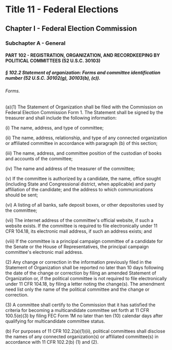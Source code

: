 
# Title 11 - Federal Elections
## Chapter I - Federal Election Commission
### Subchapter A - General
#### PART 102 - REGISTRATION, ORGANIZATION, AND RECORDKEEPING BY POLITICAL COMMITTEES (52 U.S.C. 30103)
##### § 102.2 Statement of organization: Forms and committee identification number (52 U.S.C. 30102(g), 30103(b), (c)).
###### Forms.

(a)(1) The Statement of Organization shall be filed with the Commission on Federal Election Commission Form 1. The Statement shall be signed by the treasurer and shall include the following information:

(i) The name, address, and type of committee;

(ii) The name, address, relationship, and type of any connected organization or affiliated committee in accordance with paragraph (b) of this section;

(iii) The name, address, and committee position of the custodian of books and accounts of the committee;

(iv) The name and address of the treasurer of the committee;

(v) If the committee is authorized by a candidate, the name, office sought (including State and Congressional district, when applicable) and party affiliation of the candidate; and the address to which communications should be sent;

(vi) A listing of all banks, safe deposit boxes, or other depositories used by the committee;

(vii) The internet address of the committee's official website, if such a website exists. If the committee is required to file electronically under 11 CFR 104.18, its electronic mail address, if such an address exists; and

(viii) If the committee is a principal campaign committee of a candidate for the Senate or the House of Representatives, the principal campaign committee's electronic mail address.

(2) Any change or correction in the information previously filed in the Statement of Organization shall be reported no later than 10 days following the date of the change or correction by filing an amended Statement of Organization or, if the political committee is not required to file electronically under 11 CFR 104.18, by filing a letter noting the change(s). The amendment need list only the name of the political committee and the change or correction.

(3) A committee shall certify to the Commission that it has satisfied the criteria for becoming a multicandidate committee set forth at 11 CFR 100.5(e)(3) by filing FEC Form 1M no later than ten (10) calendar days after qualifying for multicandidate committee status.

(b) For purposes of 11 CFR 102.2(a)(1)(ii), political committees shall disclose the names of any connected organization(s) or affiliated committee(s) in accordance with 11 CFR 102.2(b) (1) and (2).
